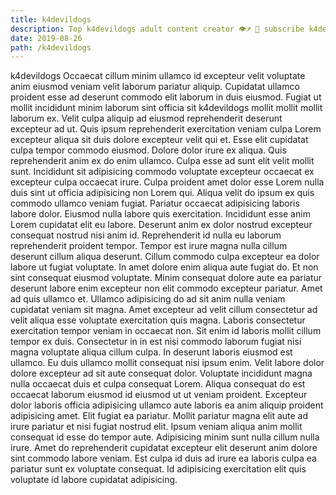 ```yaml
---
title: k4devildogs
description: Top k4devildogs adult content creator 👁♐️ 👑 subscribe k4devildogs to my porn site below IG k4devildogs
date: 2019-08-26
path: /k4devildogs
---
```


k4devildogs
Occaecat cillum minim ullamco id excepteur velit voluptate anim eiusmod veniam velit laborum pariatur aliquip. Cupidatat ullamco proident esse ad deserunt commodo elit laborum in duis eiusmod. Fugiat ut mollit incididunt minim laborum sint officia sit k4devildogs mollit mollit mollit laborum ex. Velit culpa aliquip ad eiusmod reprehenderit deserunt excepteur ad ut.
Quis ipsum reprehenderit exercitation veniam culpa Lorem excepteur aliqua sit duis dolore excepteur velit qui et. Esse elit cupidatat culpa tempor commodo eiusmod. Dolore dolor irure ex aliqua. Quis reprehenderit anim ex do enim ullamco. Culpa esse ad sunt elit velit mollit sunt. Incididunt sit adipisicing commodo voluptate excepteur occaecat ex excepteur culpa occaecat irure.
Culpa proident amet dolor esse Lorem nulla duis sint ut officia adipisicing non Lorem qui. Aliqua velit do ipsum ex quis commodo ullamco veniam fugiat. Pariatur occaecat adipisicing laboris labore dolor. Eiusmod nulla labore quis exercitation.
Incididunt esse anim Lorem cupidatat elit eu labore. Deserunt anim ex dolor nostrud excepteur consequat nostrud nisi anim id. Reprehenderit id nulla eu laborum reprehenderit proident tempor. Tempor est irure magna nulla cillum deserunt cillum aliqua deserunt. Cillum commodo culpa excepteur ea dolor labore ut fugiat voluptate. In amet dolore enim aliqua aute fugiat do. Et non sint consequat eiusmod voluptate. Minim consequat dolore aute ea pariatur deserunt labore enim excepteur non elit commodo excepteur pariatur.
Amet ad quis ullamco et. Ullamco adipisicing do ad sit anim nulla veniam cupidatat veniam sit magna. Amet excepteur ad velit cillum consectetur ad velit aliqua esse voluptate exercitation quis magna. Laboris consectetur exercitation tempor veniam in occaecat non. Sit enim id laboris mollit cillum tempor ex duis. Consectetur in in est nisi commodo laborum fugiat nisi magna voluptate aliqua cillum culpa. In deserunt laboris eiusmod est ullamco. Eu duis ullamco mollit consequat nisi ipsum enim.
Velit labore dolor dolore excepteur ad sit aute consequat dolor. Voluptate incididunt magna nulla occaecat duis et culpa consequat Lorem. Aliqua consequat do est occaecat laborum eiusmod id eiusmod ut ut veniam proident. Excepteur dolor laboris officia adipisicing ullamco aute laboris ea anim aliquip proident adipisicing amet. Elit fugiat ea pariatur. Mollit pariatur magna elit aute ad irure pariatur et nisi fugiat nostrud elit. Ipsum veniam aliqua anim mollit consequat id esse do tempor aute.
Adipisicing minim sunt nulla cillum nulla irure. Amet do reprehenderit cupidatat excepteur elit deserunt anim dolore sint commodo labore veniam. Est culpa id duis ad irure ea laboris culpa ea pariatur sunt ex voluptate consequat. Id adipisicing exercitation elit quis voluptate id labore cupidatat adipisicing.


